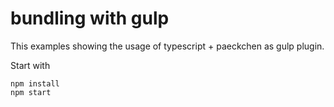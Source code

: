 # bundling with gulp

This examples showing the usage of typescript + paeckchen as gulp plugin.

Start with

```shell
npm install
npm start
```

